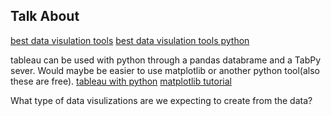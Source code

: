 Talk About
----------
[best data visulation tools](https://www.geeksforgeeks.org/10-best-data-visualization-tools-in-2020/)
[best data visulation tools python](https://betterprogramming.pub/7-must-try-data-visualization-libraries-in-python-fd0fe76e08a0)

tableau can be used with python through a pandas databrame and a TabPy sever. Would maybe be easier to use matplotlib or another python tool(also these are free).
[tableau with python](https://help.tableau.com/current/prep/en-us/prep_scripts_TabPy.htm)
[matplotlib tutorial](https://matplotlib.org/stable/tutorials/introductory/usage.html#sphx-glr-tutorials-introductory-usage-py)

What type of data visulizations are we expecting to create from the data?